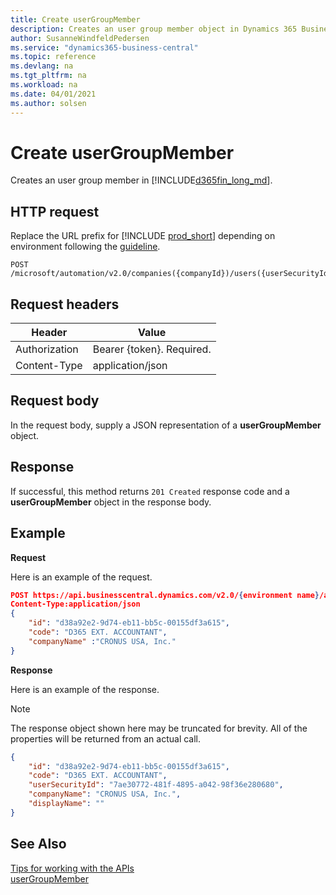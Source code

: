 ```yaml
---
title: Create userGroupMember
description: Creates an user group member object in Dynamics 365 Business Central.
author: SusanneWindfeldPedersen
ms.service: "dynamics365-business-central"
ms.topic: reference
ms.devlang: na
ms.tgt_pltfrm: na
ms.workload: na
ms.date: 04/01/2021
ms.author: solsen
---
```


<!-- NOTE: This article is an auto-generated stub from the metadata file. -->
<!-- The sections marked with an EDIT_IS_REQUIRED require manual editing. -->
# Create userGroupMember

Creates an user group member in [!INCLUDE[d365fin_long_md](../../includes/d365fin_long_md.md)].

## HTTP request

Replace the URL prefix for [!INCLUDE [prod_short](../../includes/prod_short.md)] depending on environment following the [guideline](/dynamics365/dynamics-nav/api-reference/v2.0/enabling-apis-for-dynamics-nav).


```
POST /microsoft/automation/v2.0/companies({companyId})/users({userSecurityId})/userGroupMembers
```

## Request headers

|Header|Value|
|------|-----|
|Authorization  |Bearer {token}. Required. |
|Content-Type  |application/json|

## Request body

In the request body, supply a JSON representation of a **userGroupMember** object.

## Response

If successful, this method returns ```201 Created``` response code and a **userGroupMember** object in the response body.


## Example

**Request**

Here is an example of the request.
```json
POST https://api.businesscentral.dynamics.com/v2.0/{environment name}/api/microsoft/automation/v2.0/companies({companyId})/users({userSecurityId})/userGroupMembers
Content-Type:application/json
{
    "id": "d38a92e2-9d74-eb11-bb5c-00155df3a615",
    "code": "D365 EXT. ACCOUNTANT",
    "companyName" :"CRONUS USA, Inc."
}
```

**Response**

Here is an example of the response.

> [!NOTE]  
>   The response object shown here may be truncated for brevity. All of the properties will be returned from an actual call.

```json
{
    "id": "d38a92e2-9d74-eb11-bb5c-00155df3a615",
    "code": "D365 EXT. ACCOUNTANT",
    "userSecurityId": "7ae30772-481f-4895-a042-98f36e280680",
    "companyName": "CRONUS USA, Inc.",
    "displayName": ""
}
```

## See Also

[Tips for working with the APIs](../../developer/devenv-connect-apps-tips.md)  
[userGroupMember](../resources/dynamics_userGroupMember.md)